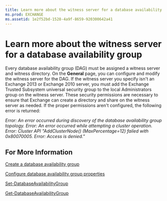 ```yaml
---
title: Learn more about the witness server for a database availability group
ms.prod: EXCHANGE
ms.assetid: 1e2f52bd-1528-4a9f-8659-920300642a41
---
```



# Learn more about the witness server for a database availability group

Every database availability group (DAG) must be assigned a witness server and witness directory. On the **General** page, you can configure and modify the witness server for the DAG. If the witness server you specify isn't an Exchange 2013 or Exchange 2010 server, you must add the Exchange Trusted Subsystem universal security group to the local Administrators group on the witness server. These security permissions are necessary to ensure that Exchange can create a directory and share on the witness server as needed. If the proper permissions aren't configured, the following error is returned:
  
    
    

 *Error: An error occurred during discovery of the database availability group topology. Error: An error occurred while attempting a cluster operation. Error: Cluster API "AddClusterNode() (MaxPercentage=12) failed with 0x80070005. Error: Access is denied."* 
## For More Information

 [Create a database availability group](create-a-database-availability-group.md)
  
    
    
 [Configure database availability group properties](configure-database-availability-group-properties.md)
  
    
    
 [Set-DatabaseAvailabilityGroup](http://technet.microsoft.com/library/4353c3ab-75b7-485e-89ae-d4b09b44b646.aspx)
  
    
    
 [Get-DatabaseAvailabilityGroup](http://technet.microsoft.com/library/ea64d731-55ae-4a39-9eec-a72aa36d6dad.aspx)
  
    
    

